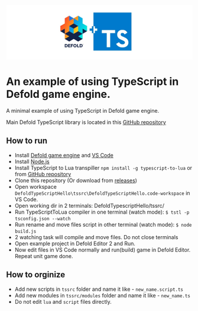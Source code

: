 ![Defold TypeScript](https://github.com/dasannikov/DefoldTypeScript/blob/master/img/logo.jpg?raw=true "Defold TypeScript")

# An example of using TypeScript in Defold game engine.
A minimal example of using TypeScript in Defold game engine.

Main Defold TypeScript library is located in this [GitHub repository](https://github.com/dasannikov/DefoldTypeScript)

## How to run
- Install [Defold game engine](https://www.defold.com) and [VS Code](https://code.visualstudio.com)
- Install [Node.js](https://nodejs.org/en/)
- Install TypeScript to Lua transpiller `npm install -g typescript-to-lua` or from [GitHub repository](https://github.com/Perryvw/TypescriptToLua)
- Clone this repository (Or download from [releases](https://github.com/dasannikov/DefoldTypeScriptHello/releases))
- Open workspace `DefoldTypeScriptHello\tssrc\DefoldTypeScriptHello.code-workspace` in VS Code.
- Open working dir in 2 terminals: DefoldTypescriptHello/tssrc/
- Run TypeScriptToLua compiler in one terminal (watch mode): `$ tstl -p tsconfig.json --watch`
- Run rename and move files script in other terminal (watch mode): `$ node build.js`
- 2 watching task will compile and move files. Do not close terminals
- Open example project in Defold Editor 2 and Run.
- Now edit files in VS Code normally and run(build) game in Defold Editor. Repeat unit game done.

## How to orginize
- Add new scripts in `tssrc` folder and name it like - `new_name.script.ts`
- Add new modules in `tssrc/modules` folder and name it like - `new_name.ts`
- Do not edit `lua` and `script` files directly.
